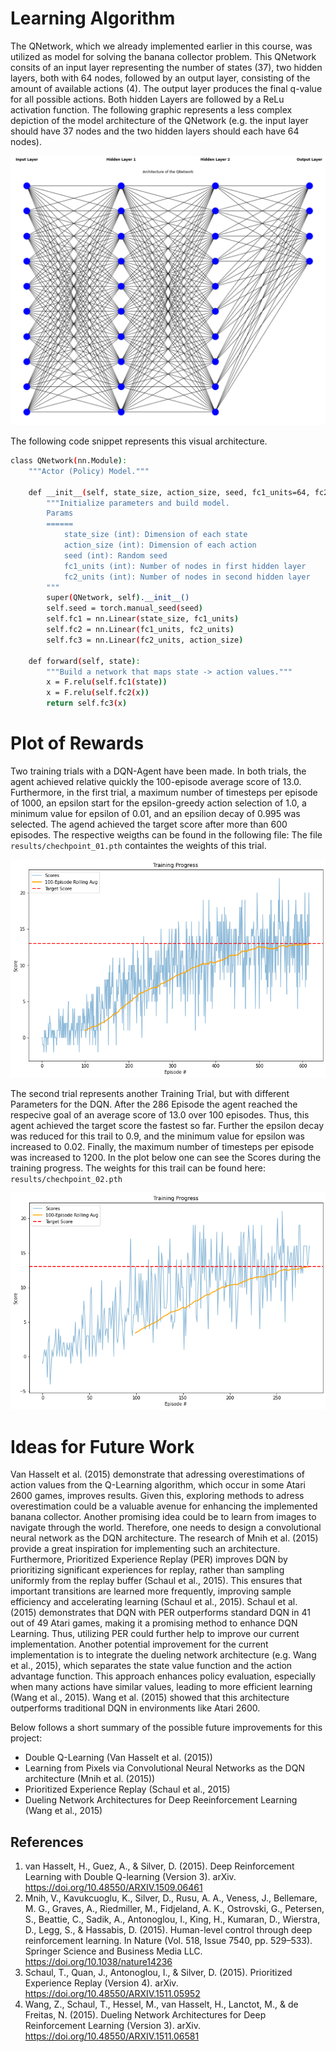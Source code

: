 # Learning Algorithm

The QNetwork, which we already implemented earlier in this course, was utilized as model for solving the banana collector problem. This QNetwork consits of an input layer representing the number of states (37), two hidden layers, both with 64 nodes, followed by an output layer, consisting of the amount of available actions (4). The output layer produces the final q-value for all possible actions. Both hidden Layers are followed by a ReLu activation function. The following graphic represents a less complex depiction of the model architecture of the QNetwork (e.g. the input layer should have 37 nodes and the two hidden layers should each have 64 nodes).

![Alt text](results/model_architecture.png)

The following code snippet represents this visual architecture.

```bash
class QNetwork(nn.Module):
    """Actor (Policy) Model."""

    def __init__(self, state_size, action_size, seed, fc1_units=64, fc2_units=64):
        """Initialize parameters and build model.
        Params
        ======
            state_size (int): Dimension of each state
            action_size (int): Dimension of each action
            seed (int): Random seed
            fc1_units (int): Number of nodes in first hidden layer
            fc2_units (int): Number of nodes in second hidden layer
        """
        super(QNetwork, self).__init__()
        self.seed = torch.manual_seed(seed)
        self.fc1 = nn.Linear(state_size, fc1_units)
        self.fc2 = nn.Linear(fc1_units, fc2_units)
        self.fc3 = nn.Linear(fc2_units, action_size)

    def forward(self, state):
        """Build a network that maps state -> action values."""
        x = F.relu(self.fc1(state))
        x = F.relu(self.fc2(x))
        return self.fc3(x)

```

# Plot of Rewards

Two training trials with a DQN-Agent have been made. In both trials, the agent achieved relative quickly the 100-episode average score of 13.0. Furthermore, in the first trial, a maximum number of timesteps per episode of 1000, an epsilon start for the epsilon-greedy action selection of 1.0, a minimum value for epsilon of 0.01, and an epsilion decay of 0.995 was selected. The agend achieved the target score after more than 600 episodes. The respective weigths can be found in the following file: The file `results/chechpoint_01.pth` containtes the weights of this trial.

![Alt text](results/training_scores_trial_01.png)

The second trial represents another Training Trial, but with different Parameters for the DQN. After the 286 Episode the agent reached the respecive goal of an average score of 13.0 over 100 episodes. Thus, this agent achieved the target score the fastest so far. Further the epsilon decay was reduced for this trail to 0.9, and the minimum value for epsilon was increased to 0.02. Finally, the maximum number of timesteps per episode was increased to 1200. In the plot below one can see the Scores during the training progress. The weights for this trail can be found here: `results/chechpoint_02.pth`

![Alt text](results/training_scores_trial_02.png)

# Ideas for Future Work

Van Hasselt et al. (2015) demonstrate that adressing overestimations of action values from the Q-Learning algorithm, which occur in some Atari 2600 games, improves results. Given this, exploring methods to adress overestimation could be a valuable avenue for enhancing the implemented banana collector. Another promising idea could be to learn from images to navigate through the world. Therefore, one needs to design a convolutional neural network as the DQN architecture. The research of Mnih et al. (2015) provide a great inspiration for implementing such an architecture. Furthermore, Prioritized Experience Replay (PER) improves DQN by prioritizing significant experiences for replay, rather than sampling uniformly from the replay buffer (Schaul et al., 2015). This ensures that important transitions are learned more frequently, improving sample efficiency and accelerating learning (Schaul et al., 2015). Schaul et al. (2015) demonstrates that DQN with PER outperforms standard DQN in 41 out of 49 Atari games, making it a promising method to enhance DQN Learning. Thus, utilizing PER could further help to improve our current implementation. Another potential improvement for the current implementation is to integrate the dueling network architecture (e.g. Wang et al., 2015), which separates the state value function and the action advantage function. This approach enhances policy evaluation, especially when many actions have similar values, leading to more efficient learning (Wang et al., 2015). Wang et al. (2015) showed that this architecture outperforms traditional DQN in environments like Atari 2600.

Below follows a short summary of the possible future improvements for this project:
- Double Q-Learning (Van Hasselt et al. (2015))
- Learning from Pixels via Convolutional Neural Networks as the DQN architecture (Mnih et al. (2015))
- Prioritized Experience Replay (Schaul et al., 2015)
- Dueling Network Architectures for Deep Reeinforcement Learning (Wang et al., 2015)

## References
1. van Hasselt, H., Guez, A., & Silver, D. (2015). Deep Reinforcement Learning with Double Q-learning (Version 3). arXiv. https://doi.org/10.48550/ARXIV.1509.06461
2. Mnih, V., Kavukcuoglu, K., Silver, D., Rusu, A. A., Veness, J., Bellemare, M. G., Graves, A., Riedmiller, M., Fidjeland, A. K., Ostrovski, G., Petersen, S., Beattie, C., Sadik, A., Antonoglou, I., King, H., Kumaran, D., Wierstra, D., Legg, S., & Hassabis, D. (2015). Human-level control through deep reinforcement learning. In Nature (Vol. 518, Issue 7540, pp. 529–533). Springer Science and Business Media LLC. https://doi.org/10.1038/nature14236 
3. Schaul, T., Quan, J., Antonoglou, I., & Silver, D. (2015). Prioritized Experience Replay (Version 4). arXiv. https://doi.org/10.48550/ARXIV.1511.05952
4. Wang, Z., Schaul, T., Hessel, M., van Hasselt, H., Lanctot, M., & de Freitas, N. (2015). Dueling Network Architectures for Deep Reinforcement Learning (Version 3). arXiv. https://doi.org/10.48550/ARXIV.1511.06581